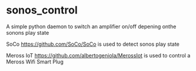 # sonos_control

A simple python daemon to switch an amplifier on/off depening onthe sonons play state

SoCo https://github.com/SoCo/SoCo is used to detect sonos play state

Meross IoT https://github.com/albertogeniola/MerossIot is used to control a Meross Wifi Smart Plug
